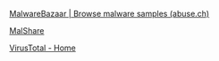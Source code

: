 
[MalwareBazaar | Browse malware samples (abuse.ch)](https://bazaar.abuse.ch/browse/)

[MalShare](https://malshare.com/)

[VirusTotal - Home](https://www.virustotal.com/gui/home/upload)

